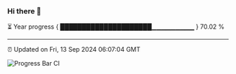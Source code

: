 ### Hi there 👋

⏳ Year progress { █████████████████████▁▁▁▁▁▁▁▁▁ } 70.02 %

---

⏰ Updated on Fri, 13 Sep 2024 06:07:04 GMT

![Progress Bar CI](https://github.com/liununu/liununu/workflows/Progress%20Bar%20CI/badge.svg)
